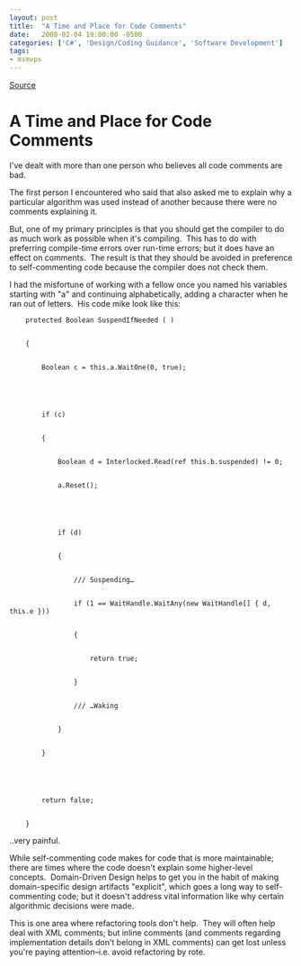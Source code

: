 ```yaml
---
layout: post
title:  "A Time and Place for Code Comments"
date:   2008-02-04 19:00:00 -0500
categories: ['C#', 'Design/Coding Guidance', 'Software Development']
tags:
- msmvps
---
```

[Source](http://blogs.msmvps.com/peterritchie/2008/02/05/a-time-and-place-for-code-comments/ "Permalink to A Time and Place for Code Comments")

# A Time and Place for Code Comments

I've dealt with more than one person who believes all code comments are bad.

The first person I encountered who said that also asked me to explain why a particular algorithm was used instead of another because there were no comments explaining it.

But, one of my primary principles is that you should get the compiler to do as much work as possible when it's compiling.  This has to do with preferring compile-time errors over run-time errors; but it does have an effect on comments.  The result is that they should be avoided in preference to self-commenting code because the compiler does not check them.

I had the misfortune of working with a fellow once you named his variables starting with "a" and continuing alphabetically, adding a character when he ran out of letters.  His code mike look like this:  

  

    
    
        protected Boolean SuspendIfNeeded ( )
    
    
        {
    
    
            Boolean c = this.a.WaitOne(0, true);
    
    
     
    
    
            if (c)
    
    
            {
    
    
                Boolean d = Interlocked.Read(ref this.b.suspended) != 0;
    
    
                a.Reset();
    
    
     
    
    
                if (d)
    
    
                {
    
    
                    /// Suspending…
    
    
                    if (1 == WaitHandle.WaitAny(new WaitHandle[] { d, this.e }))
    
    
                    {
    
    
                        return true;
    
    
                    }
    
    
                    /// …Waking
    
    
                }
    
    
            }
    
    
     
    
    
            return false;
    
    
        }

..very painful.

While self-commenting code makes for code that is more maintainable; there are times where the code doesn't explain some higher-level concepts.  Domain-Driven Design helps to get you in the habit of making domain-specific design artifacts "explicit", which goes a long way to self-commenting code; but it doesn't address vital information like why certain algorithmic decisions were made.

This is one area where refactoring tools don't help.  They will often help deal with XML comments; but inline comments (and comments regarding implementation details don't belong in XML comments) can get lost unless you're paying attention–i.e. avoid refactoring by rote.

